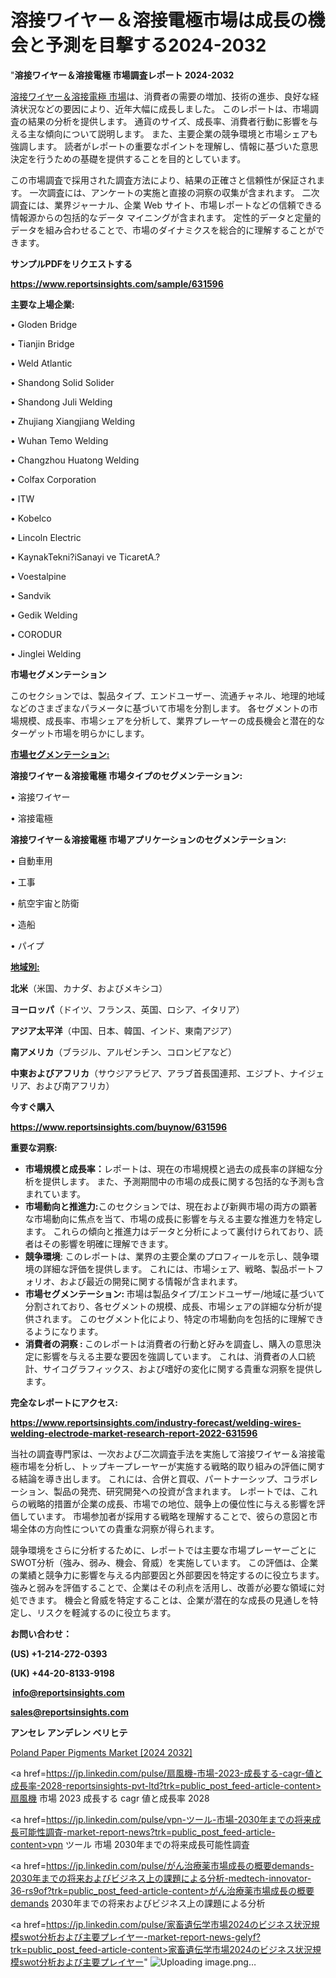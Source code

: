# 溶接ワイヤー＆溶接電極市場は成長の機会と予測を目撃する2024-2032

"<strong>溶接ワイヤー＆溶接電極 市場調査レポート 2024-2032</strong>

<a href=https://www.reportsinsights.com/sample/631596>溶接ワイヤー＆溶接電極 市場</a>は、消費者の需要の増加、技術の進歩、良好な経済状況などの要因により、近年大幅に成長しました。 このレポートは、市場調査の結果の分析を提供します。 通貨のサイズ、成長率、消費者行動に影響を与える主な傾向について説明します。 また、主要企業の競争環境と市場シェアも強調します。 読者がレポートの重要なポイントを理解し、情報に基づいた意思決定を行うための基礎を提供することを目的としています。

この市場調査で採用された調査方法により、結果の正確さと信頼性が保証されます。 一次調査には、アンケートの実施と直接の洞察の収集が含まれます。 二次調査には、業界ジャーナル、企業 Web サイト、市場レポートなどの信頼できる情報源からの包括的なデータ マイニングが含まれます。 定性的データと定量的データを組み合わせることで、市場のダイナミクスを総合的に理解することができます。

<strong><b>サンプルPDFをリクエストする</b></strong>

<a href=https://www.reportsinsights.com/sample/631596><strong><u>https://www.reportsinsights.com/sample/631596</u></strong></a>

<strong>主要な上場企業:</strong>

• Gloden Bridge

• Tianjin Bridge

• Weld Atlantic

• Shandong Solid Solider

• Shandong Juli Welding

• Zhujiang Xiangjiang Welding

• Wuhan Temo Welding

• Changzhou Huatong Welding

• Colfax Corporation

• ITW

• Kobelco

• Lincoln Electric

• KaynakTekni?iSanayi ve TicaretA.?

• Voestalpine

• Sandvik

• Gedik Welding

• CORODUR

• Jinglei Welding

<strong>市場セグメンテーション</strong>

このセクションでは、製品タイプ、エンドユーザー、流通チャネル、地理的地域などのさまざまなパラメータに基づいて市場を分割します。 各セグメントの市場規模、成長率、市場シェアを分析して、業界プレーヤーの成長機会と潜在的なターゲット市場を明らかにします。

<strong><u>市場セグメンテーション</u></strong><strong><u>:</u></strong>

<strong>溶接ワイヤー＆溶接電極 市場タイプのセグメンテーション:</strong>

• 溶接ワイヤー

• 溶接電極

<strong>溶接ワイヤー＆溶接電極 市場アプリケーションのセグメンテーション:</strong>

• 自動車用

• 工事

• 航空宇宙と防衛

• 造船

• パイプ

<strong><u>地域別</u></strong><strong><u>:</u></strong>

<strong>北米</strong>（米国、カナダ、およびメキシコ）

<strong>ヨーロッパ</strong>（ドイツ、フランス、英国、ロシア、イタリア）

<strong>アジア太平洋</strong>（中国、日本、韓国、インド、東南アジア）

<strong>南アメリカ</strong>（ブラジル、アルゼンチン、コロンビアなど）

<strong>中東およびアフリカ</strong>（サウジアラビア、アラブ首長国連邦、エジプト、ナイジェリア、および南アフリカ）

<strong>今すぐ購入</strong>

<a href=https://www.reportsinsights.com/buynow/631596><strong><u>https://www.reportsinsights.com/buynow/631596</u></strong></a>

<strong>重要な洞察:</strong>
<ul>
  <li><strong>市場規模と成長率：</strong>レポートは、現在の市場規模と過去の成長率の詳細な分析を提供します。 また、予測期間中の市場の成長に関する包括的な予測も含まれています。</li>
  <li><strong>市場動向と推進力:</strong>このセクションでは、現在および新興市場の両方の顕著な市場動向に焦点を当て、市場の成長に影響を与える主要な推進力を特定します。 これらの傾向と推進力はデータと分析によって裏付けられており、読者はその影響を明確に理解できます。</li>
  <li><strong>競争環境</strong>: このレポートは、業界の主要企業のプロフィールを示し、競争環境の詳細な評価を提供します。 これには、市場シェア、戦略、製品ポートフォリオ、および最近の開発に関する情報が含まれます。</li>
  <li><strong>市場セグメンテーション: </strong>市場は製品タイプ/エンドユーザー/地域に基づいて分割されており、各セグメントの規模、成長、市場シェアの詳細な分析が提供されます。 このセグメント化により、特定の市場動向を包括的に理解できるようになります。</li>
  <li><strong>消費者の洞察 : </strong>このレポートは消費者の行動と好みを調査し、購入の意思決定に影響を与える主要な要因を強調しています。 これは、消費者の人口統計、サイコグラフィックス、および嗜好の変化に関する貴重な洞察を提供します。</li>
</ul>
<strong>完全なレポートにアクセス:</strong>

<a href=https://www.reportsinsights.com/industry-forecast/welding-wires-welding-electrode-market-research-report-2022-631596><strong><u><b>https://www.reportsinsights.com/industry-forecast/welding-wires-welding-electrode-market-research-report-2022-631596</b></u></strong></a>

当社の調査専門家は、一次および二次調査手法を実施して溶接ワイヤー＆溶接電極市場を分析し、トップキープレーヤーが実施する戦略的取り組みの評価に関する結論を導き出します。 これには、合併と買収、パートナーシップ、コラボレーション、製品の発売、研究開発への投資が含まれます。 レポートでは、これらの戦略的措置が企業の成長、市場での地位、競争上の優位性に与える影響を評価しています。 市場参加者が採用する戦略を理解することで、彼らの意図と市場全体の方向性についての貴重な洞察が得られます。

競争環境をさらに分析するために、レポートでは主要な市場プレーヤーごとにSWOT分析（強み、弱み、機会、脅威）を実施しています。 この評価は、企業の業績と競争力に影響を与える内部要因と外部要因を特定するのに役立ちます。 強みと弱みを評価することで、企業はその利点を活用し、改善が必要な領域に対処できます。 機会と脅威を特定することは、企業が潜在的な成長の見通しを特定し、リスクを軽減するのに役立ちます。

<strong>お問い合わせ：</strong>

<strong>(US) +1-214-272-0393</strong>

<strong>(UK) +44-20-8133-9198</strong>

<strong> </strong><a href=info@reportsinsights.com><strong><u>info@reportsinsights.com</u></strong></a>

<a href=sales@reportsinsights.com><strong><u>sales@reportsinsights.com</u></strong></a>

<strong>アンセレ アンデレン ベリヒテ</strong>

<a href=https://www.linkedin.com/pulse/poland-paper-pigments-market-size-research-2024-new-rktgf/>Poland Paper Pigments Market [2024 2032]</a>

<a href=https://jp.linkedin.com/pulse/扇風機-市場-2023-成長する-cagr-値と成長率-2028-reportsinsights-pvt-ltd?trk=public_post_feed-article-content>扇風機 市場 2023 成長する cagr 値と成長率 2028</a>

<a href=https://jp.linkedin.com/pulse/vpn-ツール-市場-2030年までの将来成長可能性調査-market-report-news?trk=public_post_feed-article-content>vpn ツール 市場 2030年までの将来成長可能性調査</a>

<a href=https://jp.linkedin.com/pulse/がん治療薬市場成長の概要demands-2030年までの将来およびビジネス上の課題による分析-medtech-innovator-36-rs9of?trk=public_post_feed-article-content>がん治療薬市場成長の概要demands 2030年までの将来およびビジネス上の課題による分析</a>

<a href=https://jp.linkedin.com/pulse/家畜遺伝学市場2024のビジネス状況規模swot分析および主要プレイヤー-market-report-news-gelyf?trk=public_post_feed-article-content>家畜遺伝学市場2024のビジネス状況規模swot分析および主要プレイヤー</a>"
![Uploading image.png…]()
